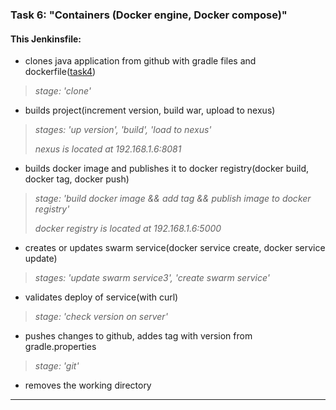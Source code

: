 ### Task 6: "Containers (Docker engine, Docker compose)" ###
#### This Jenkinsfile: ####
-   clones java application from github with gradle files and dockerfile([task4](https://github.com/Zhdanovich98/EpamLabs/tree/task4))
> *stage: 'clone'*
-   builds project(increment version, build war, upload to nexus)
> *stages: 'up version', 'build', 'load to nexus'*
>
> *nexus is located at 192.168.1.6:8081*
-   builds docker image and publishes it to docker registry(docker build, docker tag, docker push)
> *stage: 'build docker image && add tag && publish image to docker registry'*
>
> *docker registry is located at 192.168.1.6:5000*
-   creates or updates swarm service(docker service create, docker service update)
> *stages: 'update swarm service3', 'create swarm service'*
-   validates deploy of service(with curl)
> *stage: 'check version on server'*
-   pushes changes to github, addes tag with version from gradle.properties
> *stage: 'git'*
-   removes the working directory
---
